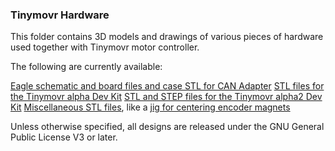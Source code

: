 ### Tinymovr Hardware

This folder contains 3D models and drawings of various pieces of hardware used together with Tinymovr motor controller.

The following are currently available:

[Eagle schematic and board files and case STL for CAN Adapter](./CANine/)
[STL files for the Tinymovr alpha Dev Kit](./DevKit_alpha/)
[STL and STEP files for the Tinymovr alpha2 Dev Kit](./DevKit_alpha2/)
[Miscellaneous STL files](./misc/), like a [jig for centering encoder magnets](./misc/magnet_jig.stl)

Unless otherwise specified, all designs are released under the GNU General Public License V3 or later.
